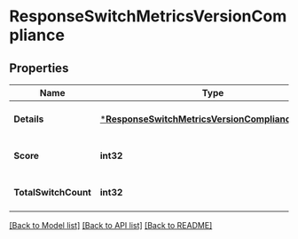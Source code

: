 # ResponseSwitchMetricsVersionCompliance

## Properties
Name | Type | Description | Notes
------------ | ------------- | ------------- | -------------
**Details** | [***ResponseSwitchMetricsVersionComplianceDetails**](response_switch_metrics_version_compliance_details.md) |  | [optional] [default to null]
**Score** | **int32** |  | [optional] [default to null]
**TotalSwitchCount** | **int32** |  | [optional] [default to null]

[[Back to Model list]](../README.md#documentation-for-models) [[Back to API list]](../README.md#documentation-for-api-endpoints) [[Back to README]](../README.md)

